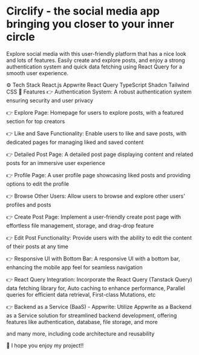 # Circlify - the social media app bringing you closer to your inner circle

Explore social media with this user-friendly platform that has a nice look and lots of features. Easily create and explore posts, and enjoy a strong authentication system and quick data fetching using React Query for a smooth user experience.

⚙️ Tech Stack
React.js
Appwrite
React Query
TypeScript
Shadcn
Tailwind CSS
🔋 Features
👉 Authentication System: A robust authentication system ensuring security and user privacy

👉 Explore Page: Homepage for users to explore posts, with a featured section for top creators

👉 Like and Save Functionality: Enable users to like and save posts, with dedicated pages for managing liked and saved content

👉 Detailed Post Page: A detailed post page displaying content and related posts for an immersive user experience

👉 Profile Page: A user profile page showcasing liked posts and providing options to edit the profile

👉 Browse Other Users: Allow users to browse and explore other users' profiles and posts

👉 Create Post Page: Implement a user-friendly create post page with effortless file management, storage, and drag-drop feature

👉 Edit Post Functionality: Provide users with the ability to edit the content of their posts at any time

👉 Responsive UI with Bottom Bar: A responsive UI with a bottom bar, enhancing the mobile app feel for seamless navigation

👉 React Query Integration: Incorporate the React Query (Tanstack Query) data fetching library for, Auto caching to enhance performance, Parallel queries for efficient data retrieval, First-class Mutations, etc

👉 Backend as a Service (BaaS) - Appwrite: Utilize Appwrite as a Backend as a Service solution for streamlined backend development, offering features like authentication, database, file storage, and more

and many more, including code architecture and reusability

🤸 I hope you enjoy my project!!
